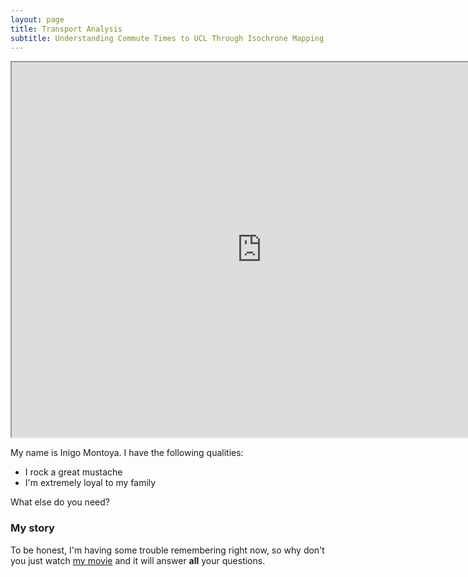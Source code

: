 ```yaml
---
layout: page
title: Transport Analysis
subtitle: Understanding Commute Times to UCL Through Isochrone Mapping
---
```


<iframe src="https://raw.githubusercontent.com/jaoshang/QM2groupproject/master/isochrone.html" width="800" height="600"></iframe>


My name is Inigo Montoya. I have the following qualities:

- I rock a great mustache
- I'm extremely loyal to my family

What else do you need?

### My story

To be honest, I'm having some trouble remembering right now, so why don't you just watch [my movie](https://en.wikipedia.org/wiki/The_Princess_Bride_%28film%29) and it will answer **all** your questions.

